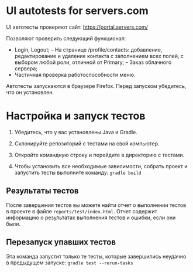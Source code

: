 # UI autotests for servers.com

UI автотесты проверяют сайт: https://portal.servers.com/

Позволяют проверить следующий функционал:

- Login, Logout;
– На странице /profile/contacts: добавление, редактирование и удаление контакта c заполнением всех полей, c выбором любой роли, отличной от Primary;
– Заказ облачного сервера;
- Частичная проверка работоспособности меню.

Автотесты запускаются в браузере Firefox. Перед запуском убедитесь, что он установлен.

# Настройка и запуск тестов

1. Убедитесь, что у вас установлены Java и Gradle.

2. Склонируйте репозиторий с тестами на свой компьютер.

3. Откройте командную строку и перейдите в директорию с тестами.

4. Чтобы установить все необходимые зависимости, собрать проект и запустить тесты выполните команду:
 `gradle build`

## Результаты тестов

После завершения тестов вы можете найти отчет о выполнении тестов в проекте в файле `reports/test/index.html`.
Отчет содержит информацию о результатах выполнения тестов и ошибки, если они были.

## Перезапуск упавших тестов

Эта команда запустит только те тесты, которые завершились неудачно в предыдущем запуске:
 `gradle test --rerun-tasks`